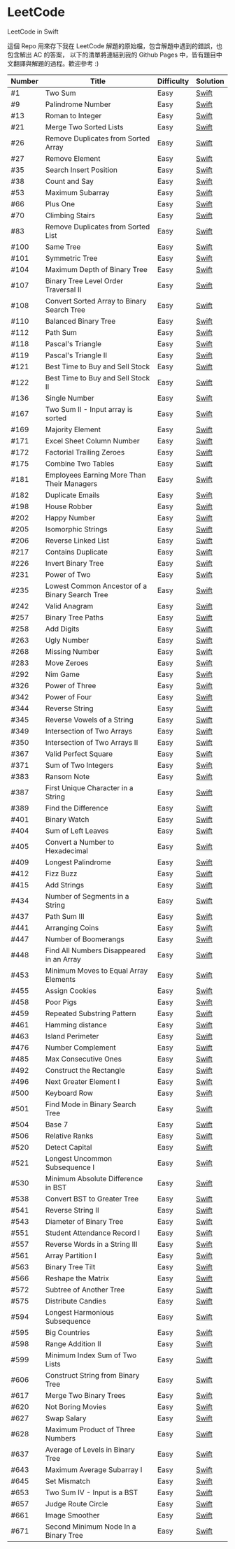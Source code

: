 # LeetCode
LeetCode in Swift

這個 Repo 用來存下我在 LeetCode 解題的原始檔，包含解題中遇到的錯誤，也包含解出 AC 的答案，
以下的清單將連結到我的 Github Pages 中，皆有題目中文翻譯與解題的過程。歡迎參考 :)

| Number | Title                                          | Difficulty | Solution                                         |
|--------|------------------------------------------------|------------|--------------------------------------------------|
| #1     | Two Sum                                        | Easy       | [Swift](https://windsuzu.github.io/leetcode-1)   |
| #9     | Palindrome Number                              | Easy       | [Swift](https://windsuzu.github.io/leetcode-9)   |
| #13    | Roman to Integer                               | Easy       | [Swift](https://windsuzu.github.io/leetcode-13)  |
| #21    | Merge Two Sorted Lists                         | Easy       | [Swift](https://windsuzu.github.io/leetcode-21)  |
| #26    | Remove Duplicates from Sorted Array            | Easy       | [Swift](https://windsuzu.github.io/leetcode-26)  |
| #27    | Remove Element                                 | Easy       | [Swift](https://windsuzu.github.io/leetcode-27)  |
| #35    | Search Insert Position                         | Easy       | [Swift](https://windsuzu.github.io/leetcode-35)  |
| #38    | Count and Say                                  | Easy       | [Swift](https://windsuzu.github.io/leetcode-38)  |
| #53    | Maximum Subarray                               | Easy       | [Swift](https://windsuzu.github.io/leetcode-53)  |
| #66    | Plus One                                       | Easy       | [Swift](https://windsuzu.github.io/leetcode-66)  |
| #70    | Climbing Stairs                                | Easy       | [Swift](https://windsuzu.github.io/leetcode-70)  |
| #83    | Remove Duplicates from Sorted List             | Easy       | [Swift](https://windsuzu.github.io/leetcode-83)  |
| #100   | Same Tree                                      | Easy       | [Swift](https://windsuzu.github.io/leetcode-100) |
| #101   | Symmetric Tree                                 | Easy       | [Swift](https://windsuzu.github.io/leetcode-101) |
| #104   | Maximum Depth of Binary Tree                   | Easy       | [Swift](https://windsuzu.github.io/leetcode-104) |
| #107   | Binary Tree Level Order Traversal II           | Easy       | [Swift](https://windsuzu.github.io/leetcode-107) |
| #108   | Convert Sorted Array to Binary Search Tree     | Easy       | [Swift](https://windsuzu.github.io/leetcode-108) |
| #110   | Balanced Binary Tree                           | Easy       | [Swift](https://windsuzu.github.io/leetcode-110) |
| #112   | Path Sum                                       | Easy       | [Swift](https://windsuzu.github.io/leetcode-112) |
| #118   | Pascal's Triangle                              | Easy       | [Swift](https://windsuzu.github.io/leetcode-118) |
| #119   | Pascal's Triangle II                           | Easy       | [Swift](https://windsuzu.github.io/leetcode-119) |
| #121   | Best Time to Buy and Sell Stock                | Easy       | [Swift](https://windsuzu.github.io/leetcode-121) |
| #122   | Best Time to Buy and Sell Stock II             | Easy       | [Swift](https://windsuzu.github.io/leetcode-122) |
| #136   | Single Number                                  | Easy       | [Swift](https://windsuzu.github.io/leetcode-136) |
| #167   | Two Sum II - Input array is sorted             | Easy       | [Swift](https://windsuzu.github.io/leetcode-167) |
| #169   | Majority Element                               | Easy       | [Swift](https://windsuzu.github.io/leetcode-169) |
| #171   | Excel Sheet Column Number                      | Easy       | [Swift](https://windsuzu.github.io/leetcode-171) |
| #172   | Factorial Trailing Zeroes                      | Easy       | [Swift](https://windsuzu.github.io/leetcode-172) |
| #175   | Combine Two Tables                             | Easy       | [Swift](https://windsuzu.github.io/leetcode-175) |
| #181   | Employees Earning More Than Their Managers     | Easy       | [Swift](https://windsuzu.github.io/leetcode-181) |
| #182   | Duplicate Emails                               | Easy       | [Swift](https://windsuzu.github.io/leetcode-182) |
| #198   | House Robber                                   | Easy       | [Swift](https://windsuzu.github.io/leetcode-198) |
| #202   | Happy Number                                   | Easy       | [Swift](https://windsuzu.github.io/leetcode-202) |
| #205   | Isomorphic Strings                             | Easy       | [Swift](https://windsuzu.github.io/leetcode-205) |
| #206   | Reverse Linked List                            | Easy       | [Swift](https://windsuzu.github.io/leetcode-206) |
| #217   | Contains Duplicate                             | Easy       | [Swift](https://windsuzu.github.io/leetcode-217) |
| #226   | Invert Binary Tree                             | Easy       | [Swift](https://windsuzu.github.io/leetcode-226) |
| #231   | Power of Two                                   | Easy       | [Swift](https://windsuzu.github.io/leetcode-231) |
| #235   | Lowest Common Ancestor of a Binary Search Tree | Easy       | [Swift](https://windsuzu.github.io/leetcode-235) |
| #242   | Valid Anagram                                  | Easy       | [Swift](https://windsuzu.github.io/leetcode-242) |
| #257   | Binary Tree Paths                              | Easy       | [Swift](https://windsuzu.github.io/leetcode-257) |
| #258   | Add Digits                                     | Easy       | [Swift](https://windsuzu.github.io/leetcode-258) |
| #263   | Ugly Number                                    | Easy       | [Swift](https://windsuzu.github.io/leetcode-263) |
| #268   | Missing Number                                 | Easy       | [Swift](https://windsuzu.github.io/leetcode-268) |
| #283   | Move Zeroes                                    | Easy       | [Swift](https://windsuzu.github.io/leetcode-283) |
| #292   | Nim Game                                       | Easy       | [Swift](https://windsuzu.github.io/leetcode-292) |
| #326   | Power of Three                                 | Easy       | [Swift](https://windsuzu.github.io/leetcode-326) |
| #342   | Power of Four                                  | Easy       | [Swift](https://windsuzu.github.io/leetcode-342) |
| #344   | Reverse String                                 | Easy       | [Swift](https://windsuzu.github.io/leetcode-344) |
| #345   | Reverse Vowels of a String                     | Easy       | [Swift](https://windsuzu.github.io/leetcode-345) |
| #349   | Intersection of Two Arrays                     | Easy       | [Swift](https://windsuzu.github.io/leetcode-349) |
| #350   | Intersection of Two Arrays II                  | Easy       | [Swift](https://windsuzu.github.io/leetcode-350) |
| #367   | Valid Perfect Square                           | Easy       | [Swift](https://windsuzu.github.io/leetcode-367) |
| #371   | Sum of Two Integers                            | Easy       | [Swift](https://windsuzu.github.io/leetcode-371) |
| #383   | Ransom Note                                    | Easy       | [Swift](https://windsuzu.github.io/leetcode-383) |
| #387   | First Unique Character in a String             | Easy       | [Swift](https://windsuzu.github.io/leetcode-387) |
| #389   | Find the Difference                            | Easy       | [Swift](https://windsuzu.github.io/leetcode-389) |
| #401   | Binary Watch                                   | Easy       | [Swift](https://windsuzu.github.io/leetcode-401) |
| #404   | Sum of Left Leaves                             | Easy       | [Swift](https://windsuzu.github.io/leetcode-404) |
| #405   | Convert a Number to Hexadecimal                | Easy       | [Swift](https://windsuzu.github.io/leetcode-405) |
| #409   | Longest Palindrome                             | Easy       | [Swift](https://windsuzu.github.io/leetcode-409) |
| #412   | Fizz Buzz                                      | Easy       | [Swift](https://windsuzu.github.io/leetcode-412) |
| #415   | Add Strings                                    | Easy       | [Swift](https://windsuzu.github.io/leetcode-415) |
| #434   | Number of Segments in a String                 | Easy       | [Swift](https://windsuzu.github.io/leetcode-434) |
| #437   | Path Sum III                                   | Easy       | [Swift](https://windsuzu.github.io/leetcode-437) |
| #441   | Arranging Coins                                | Easy       | [Swift](https://windsuzu.github.io/leetcode-441) |
| #447   | Number of Boomerangs                           | Easy       | [Swift](https://windsuzu.github.io/leetcode-447) |
| #448   | Find All Numbers Disappeared in an Array       | Easy       | [Swift](https://windsuzu.github.io/leetcode-448) |
| #453   | Minimum Moves to Equal Array Elements          | Easy       | [Swift](https://windsuzu.github.io/leetcode-453) |
| #455   | Assign Cookies                                 | Easy       | [Swift](https://windsuzu.github.io/leetcode-455) |
| #458   | Poor Pigs                                      | Easy       | [Swift](https://windsuzu.github.io/leetcode-458) |
| #459   | Repeated Substring Pattern                     | Easy       | [Swift](https://windsuzu.github.io/leetcode-459) |
| #461   | Hamming distance                               | Easy       | [Swift](https://windsuzu.github.io/leetcode-461) |
| #463   | Island Perimeter                               | Easy       | [Swift](https://windsuzu.github.io/leetcode-463) |
| #476   | Number Complement                              | Easy       | [Swift](https://windsuzu.github.io/leetcode-476) |
| #485   | Max Consecutive Ones                           | Easy       | [Swift](https://windsuzu.github.io/leetcode-485) |
| #492   | Construct the Rectangle                        | Easy       | [Swift](https://windsuzu.github.io/leetcode-492) |
| #496   | Next Greater Element I                         | Easy       | [Swift](https://windsuzu.github.io/leetcode-496) |
| #500   | Keyboard Row                                   | Easy       | [Swift](https://windsuzu.github.io/leetcode-500) |
| #501   | Find Mode in Binary Search Tree                | Easy       | [Swift](https://windsuzu.github.io/leetcode-501) |
| #504   | Base 7                                         | Easy       | [Swift](https://windsuzu.github.io/leetcode-504) |
| #506   | Relative Ranks                                 | Easy       | [Swift](https://windsuzu.github.io/leetcode-506) |
| #520   | Detect Capital                                 | Easy       | [Swift](https://windsuzu.github.io/leetcode-520) |
| #521   | Longest Uncommon Subsequence I                 | Easy       | [Swift](https://windsuzu.github.io/leetcode-521) |
| #530   | Minimum Absolute Difference in BST             | Easy       | [Swift](https://windsuzu.github.io/leetcode-530) |
| #538   | Convert BST to Greater Tree                    | Easy       | [Swift](https://windsuzu.github.io/leetcode-538) |
| #541   | Reverse String II                              | Easy       | [Swift](https://windsuzu.github.io/leetcode-541) |
| #543   | Diameter of Binary Tree                        | Easy       | [Swift](https://windsuzu.github.io/leetcode-543) |
| #551   | Student Attendance Record I                    | Easy       | [Swift](https://windsuzu.github.io/leetcode-551) |
| #557   | Reverse Words in a String III                  | Easy       | [Swift](https://windsuzu.github.io/leetcode-557) |
| #561   | Array Partition I                              | Easy       | [Swift](https://windsuzu.github.io/leetcode-561) |
| #563   | Binary Tree Tilt                               | Easy       | [Swift](https://windsuzu.github.io/leetcode-563) |
| #566   | Reshape the Matrix                             | Easy       | [Swift](https://windsuzu.github.io/leetcode-566) |
| #572   | Subtree of Another Tree                        | Easy       | [Swift](https://windsuzu.github.io/leetcode-572) |
| #575   | Distribute Candies                             | Easy       | [Swift](https://windsuzu.github.io/leetcode-575) |
| #594   | Longest Harmonious Subsequence                 | Easy       | [Swift](https://windsuzu.github.io/leetcode-594) |
| #595   | Big Countries                                  | Easy       | [Swift](https://windsuzu.github.io/leetcode-595) |
| #598   | Range Addition II                              | Easy       | [Swift](https://windsuzu.github.io/leetcode-598) |
| #599   | Minimum Index Sum of Two Lists                 | Easy       | [Swift](https://windsuzu.github.io/leetcode-599) |
| #606   | Construct String from Binary Tree              | Easy       | [Swift](https://windsuzu.github.io/leetcode-606) |
| #617   | Merge Two Binary Trees                         | Easy       | [Swift](https://windsuzu.github.io/leetcode-617) |
| #620   | Not Boring Movies                              | Easy       | [Swift](https://windsuzu.github.io/leetcode-620) |
| #627   | Swap Salary                                    | Easy       | [Swift](https://windsuzu.github.io/leetcode-627) |
| #628   | Maximum Product of Three Numbers               | Easy       | [Swift](https://windsuzu.github.io/leetcode-628) |
| #637   | Average of Levels in Binary Tree               | Easy       | [Swift](https://windsuzu.github.io/leetcode-637) |
| #643   | Maximum Average Subarray I                     | Easy       | [Swift](https://windsuzu.github.io/leetcode-643) |
| #645   | Set Mismatch                                   | Easy       | [Swift](https://windsuzu.github.io/leetcode-645) |
| #653   | Two Sum IV - Input is a BST                    | Easy       | [Swift](https://windsuzu.github.io/leetcode-653) |
| #657   | Judge Route Circle                             | Easy       | [Swift](https://windsuzu.github.io/leetcode-657) |
| #661   | Image Smoother                                 | Easy       | [Swift](https://windsuzu.github.io/leetcode-661) |
| #671   | Second Minimum Node In a Binary Tree           | Easy       | [Swift](https://windsuzu.github.io/leetcode-671) |
